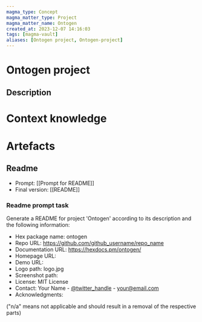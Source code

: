```yaml
---
magma_type: Concept
magma_matter_type: Project
magma_matter_name: Ontogen
created_at: 2023-12-07 14:16:03
tags: [magma-vault]
aliases: [Ontogen project, Ontogen-project]
---
```

# Ontogen project

## Description

<!--
What is the Ontogen project about?
-->


# Context knowledge

<!--
This section should include background knowledge needed for the model to create a proper response, i.e. information it does not know either because of the knowledge cut-off date or unpublished knowledge.

Write it down right here in a subsection or use a transclusion. If applicable, specify source information that the model can use to generate a reference in the response.
-->




# Artefacts

## Readme

- Prompt: [[Prompt for README]]
- Final version: [[README]]

### Readme prompt task

Generate a README for project 'Ontogen' according to its description and the following information:

-   Hex package name: ontogen
-   Repo URL: https://github.com/github_username/repo_name
-   Documentation URL: https://hexdocs.pm/ontogen/
-   Homepage URL:
-   Demo URL:
-   Logo path: logo.jpg
-   Screenshot path:
-   License: MIT License
-   Contact: Your Name - [@twitter_handle](https://twitter.com/twitter_handle) - your@email.com
-   Acknowledgments:

("n/a" means not applicable and should result in a removal of the respective parts)
